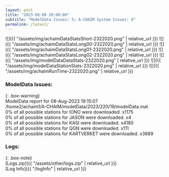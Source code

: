 ```yaml
---
layout: post
title: "2023-08-08 20:00:00"
subtitle: "ModelData Issues: 5; A-CHAIM System Issues: 0"
permalink: /latest/
---
```


![]({{ "/assets/img/achaimDataStatsShort-2322020.png" | relative_url }})
![]({{ "/assets/img/achaimDataStatsLong00-2322020.png" | relative_url }})
![]({{ "/assets/img/achaimDataStatsLong01-2322020.png" | relative_url }})
![]({{ "/assets/img/achaimDataStatsLong02-2322020.png" | relative_url }})
![]({{ "/assets/img/modelDataDataStats-2322020.png" | relative_url }})
![]({{ "/assets/img/modelDataStationStats-2322020.png" | relative_url }})
![]({{ "/assets/img/achaimRunTime-2322020.png" | relative_url }})


### ModelData Issues:  
  
{: .box-warning}  
 ModelData report for 08-Aug-2023 19:15:07   
 /home2/achaim1/A-CHAIM/modelData/2023/220/19/modelData.mat   
 0% of all possible stations for IONO were downloaded. x1175   
 0% of all possible stations for JASON were downloaded. x4   
 0% of all possible stations for KASI were downloaded. x4180   
 0% of all possible stations for QGN were downloaded. x111   
 0% of all possible stations for KARTVERKET were downloaded. x3889   
  


### Logs:  
  
{: .box-note}  
[Logs.zip]({{ "/assets/other/logs.zip" | relative_url }})  
[Log Info]({{ "/logInfo" | relative_url }})  
